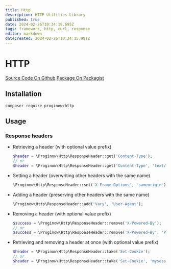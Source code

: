 ```yaml
---
title: Http
description: HTTP Utilities Library
published: true
date: 2024-02-26T10:34:19.695Z
tags: framework, http, curl, response
editor: markdown
dateCreated: 2024-02-26T10:34:15.981Z
---
```


# HTTP
[Source Code On Github](https://github.com/proginow/http/)
[Package On Packagist](https://packagist.org/packages/proginow/http/)
## Installation
```
composer require proginow/http
```
## Usage

### Response headers

 * Retrieving a header (with optional value prefix)

   ```php
   $header = \Proginow\Http\ResponseHeader::get('Content-Type');
   // or
   $header = \Proginow\Http\ResponseHeader::get('Content-Type', 'text/html');
   ```

 * Setting a header (overwriting other headers with the same name)

   ```php
   \Proginow\Http\ResponseHeader::set('X-Frame-Options', 'sameorigin');
   ```

 * Adding a header (preserving other headers with the same name)

   ```php
   \Proginow\Http\ResponseHeader::add('Vary', 'User-Agent');
   ```

 * Removing a header (with optional value prefix)

   ```php
   $success = \Proginow\Http\ResponseHeader::remove('X-Powered-By');
   // or
   $success = \Proginow\Http\ResponseHeader::remove('X-Powered-By', 'PHP');
   ```

 * Retrieving and removing a header at once (with optional value prefix)

   ```php
   $header = \Proginow\Http\ResponseHeader::take('Set-Cookie');
   // or
   $header = \Proginow\Http\ResponseHeader::take('Set-Cookie', 'mysession=test');
   ```
